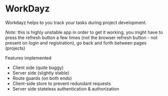 # WorkDayz
Workdayz helps to you track your tasks during project development.

*Note:* this is highly unstable app  in order to get it working, you might have to press the refresh button a few times (not the browser refresh button - not present on login and registration), go back and forth between pages (projects)

Features implemented
- Client side (quite buggy)
- Server side (slightly stable)
- Route guards (on both ends)
- Client-side store to prevent redundant requests
- Server side stateless authentication & authorization
